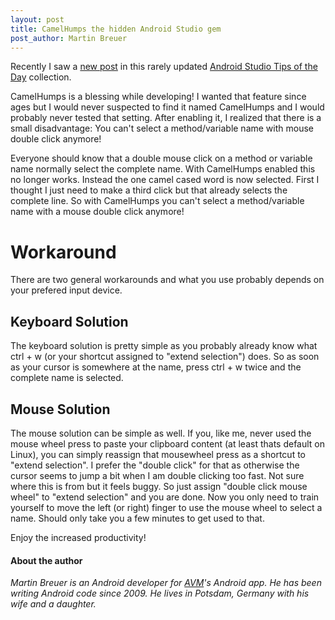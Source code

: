 ```yaml
---
layout: post
title: CamelHumps the hidden Android Studio gem
post_author: Martin Breuer
---
```


Recently I saw a [new post](https://plus.google.com/u/0/+PhilippeBreault/posts/MHYF7wymVgi) in this rarely updated [Android Studio Tips of the Day](https://plus.google.com/collection/wtO0PB) collection.

CamelHumps is a blessing while developing! I wanted that feature since ages but I would never suspected to find it named CamelHumps and I would probably never tested that setting.
After enabling it, I realized that there is a small disadvantage: You can't select a method/variable name with mouse double click anymore!

Everyone should know that a double mouse click on a method or variable name normally select the complete name. With CamelHumps enabled this no longer works. Instead the one camel cased word is now selected. First I thought I just need to make a third click but that already selects the complete line. So with CamelHumps you can't select a method/variable name with a mouse double click anymore!

# Workaround

There are two general workarounds and what you use probably depends on your prefered input device.

## Keyboard Solution

The keyboard solution is pretty simple as you probably already know what ctrl + w (or your shortcut assigned to "extend selection") does. So as soon as your cursor is somewhere at the name, press ctrl + w twice and the complete name is selected.

## Mouse Solution

The mouse solution can be simple as well. If you, like me, never used the mouse wheel press to paste your clipboard content (at least thats default on Linux), you can simply reassign that mousewheel press as a shortcut to "extend selection". I prefer the "double click" for that as otherwise the cursor seems to jump a bit when I am double clicking too fast. Not sure where this is from but it feels buggy. So just assign "double click mouse wheel" to "extend selection" and you are done. Now you only need to train yourself to move the left (or right) finger to use the mouse wheel to select a name. Should only take you a few minutes to get used to that.

Enjoy the increased productivity!

#### About the author

*Martin Breuer is an Android developer for [AVM](http://avm.de)'s Android app. He has been writing Android code since 2009. He lives in Potsdam, Germany with his wife and a daughter.*
